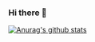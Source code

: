 ### Hi there 👋

[![Anurag's github stats](https://github-readme-stats.vercel.app/api?username=polandeme)](https://github.com/anuraghazra/github-readme-stats?theme=onedark)


<!--
**polandeme/polandeme** is a ✨ _special_ ✨ repository because its `README.md` (this file) appears on your GitHub profile.

Here are some ideas to get you started:

- 🔭 I’m currently working on ...
- 🌱 I’m currently learning ...
- 👯 I’m looking to collaborate on ...
- 🤔 I’m looking for help with ...
- 💬 Ask me about ...
- 📫 How to reach me: ...
- 😄 Pronouns: ...
- ⚡ Fun fact: ...
-->
